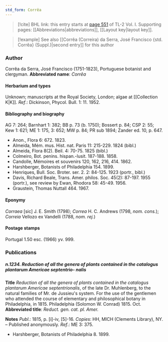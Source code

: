 ```yaml
---
std_form: Corrêa
---
```


> [!cite] BHL link: this entry starts at [page 551](https://www.biodiversitylibrary.org/page/33120682) of TL-2 Vol. I.
> Supporting pages: [[Abbreviations|abbreviations]], [[Layout key|layout key]].

> [!example] See also [[Corrêa (Correira) da Serra, José Francisco {std. Corrêa} (Suppl.)|second entry]] for this author

### Author

Corrêa da Serra, José Francisco (1751-1823), Portuguese botanist and clergyman. 
**Abbreviated name**: *Corrêa*

#### Herbarium and types

Unknown; manuscripts at the Royal Society, London; algae at [[Collection K|K]].
*Ref*.: Dickinson, Phycol. Bull. 1: 11. 1952.

#### Bibliography and biography

AG 7: 264; Barnhart 1: 382; BB p. 73 (b. 1750); Bossert p. 84; CSP 2: 55; Kew 1: 621; ME 1: 175, 3: 652; MW p. 84; PR sub 1894; Zander ed. 10, p. 647.
- Anon., Flora 6: 672. 1823.
- Almeida, Mém. mus. Hist. nat. Paris 11: 215-229. 1824 (bibl.)
- Almeida, Flora 8(2). Beil. 4: 70-75. 1825 (bibl.)
- Colmeiro, Bot. penins. hispan.-lusit. 187-188. 1858.
- Candolle, Mémoires et souvenirs 120, 162, 216, 414. 1862.
- Harshberger, Botanists of Philadelphia 154. 1899.
- Henriques, Bull. Soc. Broter. ser. 2. 2: 84-125. 1923 (portr., bibl.)
- Davis, Richard Beale, Trans. Amer. philos. Soc. 45(2): 87-197. 1955 (portr.), see review by Ewan, Rhodora 58: 45-49. 1956.
- Graustein, Thomas Nuttall 464. 1967.

#### Eponymy

*Corraea* \[sic\] J. E. Smith (1798); *Correa* H. C. Andrews (1798, *nom. cons.*); *Correia* Vellozo ex Vandelli (1788, *nom. rej.*)

#### Postage stamps

Portugal 1.50 esc. (1966) yv. 999.

### Publications

##### n.1234. Reduction of all the genera of plants contained in the catalogus plantarum Americae septentrio- nalis

**Title**
*Reduction of all the genera of plants contained in the catalogus plantarum Americae septentrionalis*, of the late Dr. Muhlenberg, to the natural families of Mr. de Jussieu's system. For the use of the gentlemen who attended the course of elementary and philosophical botany in Philadelphia, in 1815. Philadelphia (Solomon W. Conrad) 1815. Oct.
**Abbreviated title**: *Reduct. gen. cat. pl. Amer.*

**Notes**
*Publ*.: 1815, p. \[i\]-iv, \[5\]-16. *Copies*: HH, MICH (Clements Library), NY. – Published anonymously.
*Ref*.: ME 3: 375.
- Harshberger, Botanists of Philadelphia 8. 1899.

